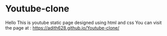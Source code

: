 # Youtube-clone
Hello
This is youtube static page designed using html and css
You can visit the page at : https://adith628.github.io/Youtube-clone/
